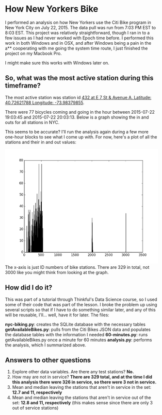 # How New Yorkers Bike #

I performed an analysis on how New Yorkers use the Citi Bike program in New York City on July 22, 2015. The data pull was run from 7:03 PM EST to 8:03 EST. This project was relatively straightforward, though I ran in to a few issues as I had never worked with Epoch time before. I performed this work in both Windows and in OSX, and after Windows being a pain in the a** cooperating with me going the system time route, I just finished the project on my Macbook Pro. 

I might make sure this works with Windows later on.

## So, what was the most active station during this timeframe? ##

The most active station was station id <a href="https://www.google.com/maps/place/40%C2%B043'34.4%22N+73%C2%B059'01.7%22W/@40.7613195,-73.9623898,12.5z/data=!4m2!3m1!1s0x0:0x0" target="_blank">432 at E 7 St & Avenue A. Latitude: 40.72621788 Longitude: -73.98379855</a>.

There were 77 bicycles coming and going in the hour between 2015-07-22 19:03:45 and 2015-07-22 20:03:13. Below is a graph showing the in and outs for all stations in NYC.

This seems to be accurate? I'll run the analysis again during a few more one-hour blocks to see what I come up with. For now, here's a plot of all the stations and their in and out values:

<img src="https://raw.githubusercontent.com/yorktronic/data_science/master/thinkful/Unit3/nyc-biking/plots/num-bikes-in-and-out-in-one-hour.png">
The x-axis is just ID numbers of bike stations. There are 329 in total, not 3000 like you might think from looking at the graph.

## How did I do it? ##

This was part of a tutorial through Thinkful's Data Science course, so I used some of their code that was part of the lesson. I broke the problem up using several scripts so that if I have to do something similar later, and any of this will be reusable, I'll... well, have it for later. The files:

**nyc-biking.py**: creates the SQLite database with the necessary tables
**getAvailableBikes.py**: pulls from the Citi Bikes JSON data and populates the database tables with the information I needed
**60-minutes.py**: runs getAvailableBikes.py once a minute for 60 minutes
**analysis.py**: performs the analysis, which I summarized above.

## Answers to other questions ##

1. Explore other data variables. Are there any test stations? **No.**
2. How may are not in service? **There are 329 total, and at the time I did this analysis there were 326 in service, so there were 3 not in service.**
3. Mean and median leaving the stations that aren't in service in the set: **12.7 and 11, respectively**
4. Mean and median leaving the stations that aren't in service out of the set: **12.8 and 11, respectively** (this makes sense since there are only 3 out of service stations)